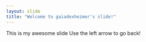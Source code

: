 ```yaml
---
layout: slide
title: "Welcome to gaiadexheimer's slide!"
---
```

This is my awesome slide 
Use the left arrow to go back!
